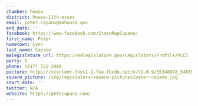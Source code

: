 ```yaml
---
chamber: house
district: house-11th-essex
email: peter.capano@mahouse.gov
end_date: ''
facebook: https://www.facebook.com/StateRepCapano/
first_name: Peter
hometown: Lynn
last_name: Capano
malegislature_url: https://malegislature.gov/Legislators/Profile/PLC1
party: D
phone: (617) 722-2460
picture: https://scontent.fnyc1-1.fna.fbcdn.net/v/t1.0-9/35348078_548690558921544_7967808987196293120_n.jpg?_nc_cat=104&_nc_ht=scontent.fnyc1-1.fna&oh=9c12cdb23b68f46d9b1bb18dfafd8687&oe=5C927126
square_picture: /img/legislators/square-pictures/peter-capano.jpg
start_date: ''
twitter: N/A
website: https://petecapano.com/
---
```

